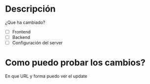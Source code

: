 # Descripción
¿Que ha cambiado?

- [ ] Frontend
- [ ] Backend
- [ ] Configuración del server

# Como puedo probar los cambios?
En que URL y forma puedo ver el update
